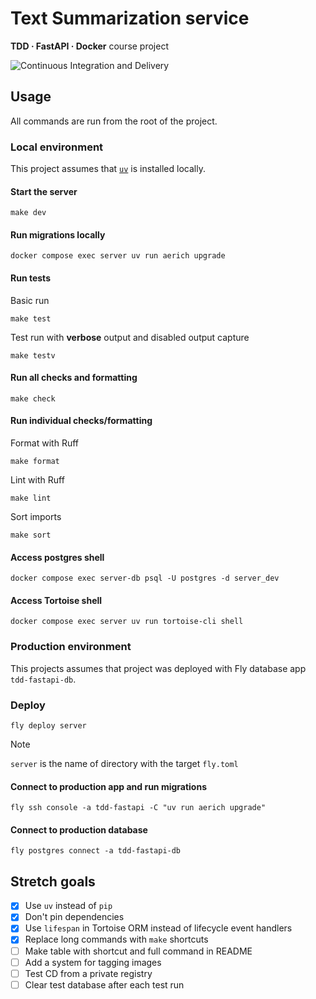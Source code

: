 # Text Summarization service

**TDD · FastAPI · Docker** course project

![Continuous Integration and Delivery](https://github.com/denkasyanov/041-tdd-fastapi/actions/workflows/main.yml/badge.svg?branch=main)

## Usage

All commands are run from the root of the project.

### Local environment

This project assumes that [`uv`](https://docs.astral.sh/uv/) is installed locally.

#### Start the server

```shell
make dev
```

#### Run migrations locally

```shell
docker compose exec server uv run aerich upgrade
```

#### Run tests

Basic run

```shell
make test
```

Test run with **verbose** output and disabled output capture

```shell
make testv
```

#### Run all checks and formatting

```shell
make check
```

#### Run individual checks/formatting

Format with Ruff

```shell
make format
```

Lint with Ruff

```shell
make lint
```

Sort imports

```shell
make sort
```

#### Access postgres shell

```shell
docker compose exec server-db psql -U postgres -d server_dev
```

#### Access Tortoise shell

```shell
docker compose exec server uv run tortoise-cli shell
```

### Production environment

This projects assumes that project was deployed with Fly database app `tdd-fastapi-db`.

### Deploy

```shell
fly deploy server
```

> [!NOTE]
> `server` is the name of directory with the target `fly.toml`

#### Connect to production app and run migrations

```shell
fly ssh console -a tdd-fastapi -C "uv run aerich upgrade"
```

#### Connect to production database

```shell
fly postgres connect -a tdd-fastapi-db
```

## Stretch goals

- [X] Use `uv` instead of `pip`
- [X] Don't pin dependencies
- [X] Use `lifespan` in Tortoise ORM instead of lifecycle event handlers
- [X] Replace long commands with `make` shortcuts
- [ ] Make table with shortcut and full command in README
- [ ] Add a system for tagging images
- [ ] Test CD from a private registry
- [ ] Clear test database after each test run
